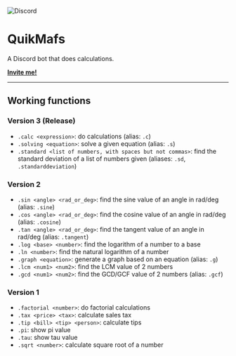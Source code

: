 ![Discord](https://github.com/mbti0n/quikmafs/assets/105599214/808aaf4c-11c7-4b59-88f6-d85c7b34a64d)
# QuikMafs
A Discord bot that does calculations.

[**Invite me!**](https://discord.com/api/oauth2/authorize?client_id=1115198178401202176&permissions=274877966336&scope=bot)

----
## Working functions

### Version 3 (Release)
- `.calc <expression>`: do calculations (alias: `.c`)
- `.solving <equation>`: solve a given equation (alias: `.s`)
- `.standard <list of numbers, with spaces but not commas>`: find the standard deviation of a list of numbers given (aliases: `.sd`, `.standarddeviation`)

### Version 2
- `.sin <angle> <rad_or_deg>`: find the sine value of an angle in rad/deg (alias: `.sine`)
- `.cos <angle> <rad_or_deg>`: find the cosine value of an angle in rad/deg (alias: `.cosine`)
- `.tan <angle> <rad_or_deg>`: find the tangent value of an angle in rad/deg (alias: `.tangent`)
- `.log <base> <number>`: find the logarithm of a number to a base
- `.ln <number>`: find the natural logarithm of a number
- `.graph <equation>`: generate a graph based on an equation (alias: `.g`)
- `.lcm <num1> <num2>`: find the LCM value of 2 numbers
- `.gcd <num1> <num2>`: find the GCD/GCF value of 2 numbers (alias: `.gcf`)

### Version 1
- `.factorial <number>`: do factorial calculations
- `.tax <price> <tax>`: calculate sales tax
- `.tip <bill> <tip> <person>`: calculate tips
- `.pi`: show pi value
- `.tau`: show tau value
- `.sqrt <number>`: calculate square root of a number
